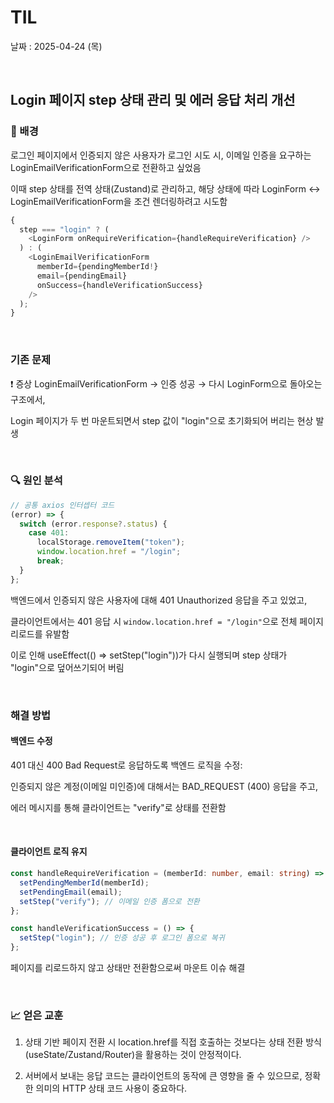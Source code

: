 # TIL

날짜 : 2025-04-24 (목)

 <br>

## Login 페이지 step 상태 관리 및 에러 응답 처리 개선

### 📌 배경

로그인 페이지에서 인증되지 않은 사용자가 로그인 시도 시, 이메일 인증을 요구하는 LoginEmailVerificationForm으로 전환하고 싶었음

이때 step 상태를 전역 상태(Zustand)로 관리하고, 해당 상태에 따라 LoginForm ↔ LoginEmailVerificationForm을 조건 렌더링하려고 시도함

```ts
{
  step === "login" ? (
    <LoginForm onRequireVerification={handleRequireVerification} />
  ) : (
    <LoginEmailVerificationForm
      memberId={pendingMemberId!}
      email={pendingEmail}
      onSuccess={handleVerificationSuccess}
    />
  );
}
```

<br>

### 기존 문제

❗ 증상
LoginEmailVerificationForm → 인증 성공 → 다시 LoginForm으로 돌아오는 구조에서,

Login 페이지가 두 번 마운트되면서 step 값이 "login"으로 초기화되어 버리는 현상 발생

<br>

### 🔍 원인 분석

```ts
// 공통 axios 인터셉터 코드
(error) => {
  switch (error.response?.status) {
    case 401:
      localStorage.removeItem("token");
      window.location.href = "/login";
      break;
  }
};
```

백엔드에서 인증되지 않은 사용자에 대해 401 Unauthorized 응답을 주고 있었고,

클라이언트에서는 401 응답 시 `window.location.href = "/login"`으로 전체 페이지 리로드를 유발함

이로 인해 useEffect(() => setStep("login"))가 다시 실행되며 step 상태가 "login"으로 덮어쓰기되어 버림

<br>

### 해결 방법

#### 백엔드 수정

401 대신 400 Bad Request로 응답하도록 백엔드 로직을 수정:

인증되지 않은 계정(이메일 미인증)에 대해서는 BAD_REQUEST (400) 응답을 주고,

에러 메시지를 통해 클라이언트는 "verify"로 상태를 전환함

<br>

#### 클라이언트 로직 유지

```ts
const handleRequireVerification = (memberId: number, email: string) => {
  setPendingMemberId(memberId);
  setPendingEmail(email);
  setStep("verify"); // 이메일 인증 폼으로 전환
};

const handleVerificationSuccess = () => {
  setStep("login"); // 인증 성공 후 로그인 폼으로 복귀
};
```

페이지를 리로드하지 않고 상태만 전환함으로써 마운트 이슈 해결

<br>

### 📈 얻은 교훈

1. 상태 기반 페이지 전환 시 location.href를 직접 호출하는 것보다는 상태 전환 방식(useState/Zustand/Router)을 활용하는 것이 안정적이다.

2. 서버에서 보내는 응답 코드는 클라이언트의 동작에 큰 영향을 줄 수 있으므로, 정확한 의미의 HTTP 상태 코드 사용이 중요하다.
